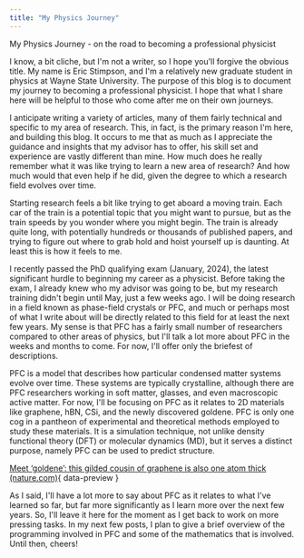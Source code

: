 ```yaml
---
title: "My Physics Journey"
---
```

My Physics Journey - on the road to becoming a professional physicist

I know, a bit cliche, but I'm not a writer, so I hope you'll forgive the obvious title.  My name is Eric Stimpson, and I'm a relatively new graduate student in physics at Wayne State University.  The purpose of this blog is to document my journey to becoming a professional physicist.  I hope that what I share here will be helpful to those who come after me on their own journeys.

I anticipate writing a variety of articles, many of them fairly technical and specific to my area of research.  This, in fact, is the primary reason I'm here, and building this blog.  It occurs to me that as much as I appreciate the guidance and insights that my advisor has to offer, his skill set and experience are vastly different than mine.  How much does he really remember what it was like trying to learn a new area of research?  And how much would that even help if he did, given the degree to which a research field evolves over time.

Starting research feels a bit like trying to get aboard a moving train.  Each car of the train is a potential topic that you might want to pursue, but as the train speeds by you wonder where you might begin.  The train is already quite long, with potentially hundreds or thousands of published papers, and trying to figure out where to grab hold and hoist yourself up is daunting.  At least this is how it feels to me.

I recently passed the PhD qualifying exam (January, 2024), the latest significant hurdle to beginning my career as a physicist.  Before taking the exam, I already knew who my advisor was going to be, but my research training didn't begin until May, just a few weeks ago.  I will be doing research in a field known as phase-field crystals or PFC, and much or perhaps most of what I write about will be directly related to this field for at least the next few years.  My sense is that PFC has a fairly small number of researchers compared to other areas of physics, but I'll talk a lot more about PFC in the weeks and months to come.  For now, I'll offer only the briefest of descriptions.

PFC is a model that describes how particular condensed matter systems evolve over time.  These systems are typically crystalline, although there are PFC researchers working in soft matter, glasses, and even macroscopic active matter.  For now, I'll be focusing on PFC as it relates to 2D materials like graphene, hBN, CSi, and the newly discovered goldene.  PFC is only one cog in a pantheon of experimental and theoretical methods employed to study these materials.  It is a simulation technique, not unlike density functional theory (DFT) or molecular dynamics (MD), but it serves a distinct purpose, namely PFC can be used to predict structure.

[Meet ‘goldene’: this gilded cousin of graphene is also one atom thick (nature.com)](https://www.nature.com/articles/d41586-024-01118-0){ data-preview }

As I said, I'll have a lot more to say about PFC as it relates to what I've learned so far, but far more significantly as I learn more over the next few years.  So, I'll leave it here for the moment as I get back to work on more pressing tasks.  In my next few posts, I plan to give a brief overview of the programming involved in PFC and some of the mathematics that is involved.  Until then, cheers!
